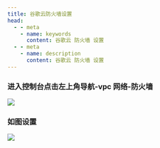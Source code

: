 ```yaml
---
title: 谷歌云防火墙设置
head:
  - - meta
    - name: keywords
      content: 谷歌云 防火墙 设置
  - - meta
    - name: description
      content: 谷歌云 防火墙 设置
---
```


### 进入控制台点击左上角导航-vpc 网络-防火墙

![](https://m.theovan.xyz/img/202309032029881.png)

### 如图设置

![](https://m.theovan.xyz/img/202309032030424.png)
